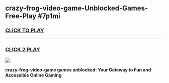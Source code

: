 
## crazy-frog-video-game-Unblocked-Games-Free-Play #7p1mi
<h3>
<a href="https://us.freeplayer.one?title=crazy-frog-video-game&ref=9M">CLICK TO PLAY</a></h3>
<hr>

<h3>
<a href="https://us.freeplayer.one?title=crazy-frog-video-game&ref=9M">CLICK 2 PLAY</a>
  
</h3>

<a href="https://us.freeplayer.one?title=crazy-frog-video-game&ref=9M"><img src="https://clearcache.store/games.png"></a>


**crazy-frog-video-game games unblocked: Your Gateway to Fun and Accessible Online Gaming**
